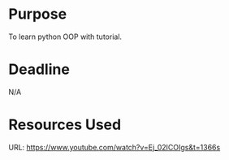 # Purpose 
To learn python OOP with tutorial.
# Deadline
N/A
# Resources Used
URL: https://www.youtube.com/watch?v=Ej_02ICOIgs&t=1366s